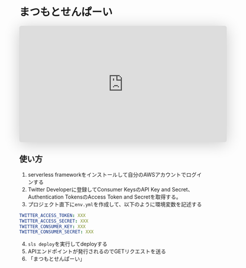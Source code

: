 # まつもとせんぱーい

<iframe class="speakerdeck-iframe" frameborder="0" src="https://speakerdeck.com/player/030e4618e2054809be6300a54087ed5e" title="「まつもとせんぱーい」を自動化してみた" allowfullscreen="true" mozallowfullscreen="true" webkitallowfullscreen="true" style="border: 0px; background: padding-box padding-box rgba(0, 0, 0, 0.1); margin: 0px; padding: 0px; border-radius: 6px; box-shadow: rgba(0, 0, 0, 0.2) 0px 5px 40px; width: 560px; height: 314px;" data-ratio="1.78343949044586"></iframe>

## 使い方

1. serverless frameworkをインストールして自分のAWSアカウントでログインする
2. Twitter Developerに登録してConsumer KeysのAPI Key and Secret、Authentication TokensのAccess Token and Secretを取得する。
3. プロジェクト直下に`env.yml`を作成して、以下のように環境変数を記述する

```yml
TWITTER_ACCESS_TOKEN: XXX
TWITTER_ACCESS_SECRET: XXX
TWITTER_CONSUMER_KEY: XXX
TWITTER_CONSUMER_SECRET: XXX
```

4. `sls deploy`を実行してdeployする
5. APIエンドポイントが発行されるのでGETリクエストを送る
6. 「まつもとせんぱーい」
